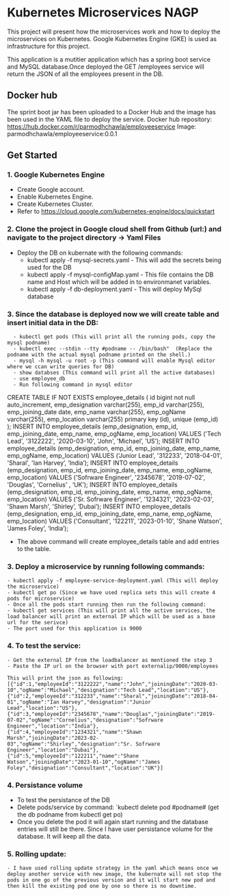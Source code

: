# Kubernetes Microservices NAGP
This project will present how the microservices work and how to deploy the microservices on Kubernetes.
Google Kubernetes Engine (GKE) is used as infrastructure for this project.

This application is a mutitier application which has a spring boot service and MySQL database.Once deployed the GET /employees service will return the JSON of all the employees present in the DB.

## Docker hub
The sprint boot jar has been uploaded to a Docker Hub and the image has been used in the YAML file to deploy the service. 
Docker hub repository: https://hub.docker.com/r/parmodhchawla/employeeservice
Image:  parmodhchawla/employeeservice:0.0.1 
 
## Get Started
### 1. Google Kubernetes Engine
- Create Google account.
- Enable Kubernetes Engine.
- Create Kubernetes Cluster.
- Refer to https://cloud.google.com/kubernetes-engine/docs/quickstart

### 2. Clone the project in Google cloud shell from Github (url:) and navigate to the project directory -> Yaml Files
  - Deploy the DB on kubernate with the following commands:
      - kubectl apply -f mysql-secrets.yaml - This will add the secrets being used for the DB
      - kubectl apply -f mysql-configMap.yaml - This file contains the DB name and Host which will be added in to environmanet variables.
      - kubectl apply -f db-deployment.yaml - This will deploy MySql database
      
### 3. Since the database is deployed now we will create table and insert initial data in the DB:
      - kubectl get pods (This will print all the running pods, copy the mysql podname)
      - kubectl exec --stdin --tty #podname -- /bin/bash"  (Replace the podname with the actual mysql podname printed on the shell.)
      - mysql -h mysql -u root -p (This command will enable Mysql editor where we ccan write queries for DB)
      - show databses (This command will print all the active databases)
      - use employee_db 
      - Run following command in mysql editor
      
CREATE TABLE IF NOT EXISTS employee_details (
    id bigint not null auto_increment,
        emp_designation varchar(255),
        emp_id varchar(255),
        emp_joining_date date,
        emp_name varchar(255),
        emp_ogName varchar(255),
        emp_location varchar(255)
        primary key (id),
        unique (emp_id)
);
INSERT INTO employee_details (emp_designation, emp_id, emp_joining_date, emp_name, emp_ogName, emp_location) VALUES ('Tech Lead', '3122222', '2020-03-10', 'John', 'Michael’, ’US’);
INSERT INTO employee_details (emp_designation, emp_id, emp_joining_date, emp_name, emp_ogName, emp_location) VALUES ('Junior Lead', '312233', '2018-04-01', 'Sharal', 'Ian Harvey’, ‘India’);
INSERT INTO employee_details (emp_designation, emp_id, emp_joining_date, emp_name, emp_ogName, emp_location) VALUES ('Sofrware Engineer', '2345678', '2019-07-02', 'Douglas', 'Cornelius' , ‘UK’);
INSERT INTO employee_details (emp_designation, emp_id, emp_joining_date, emp_name, emp_ogName, emp_location) VALUES ('Sr. Sofrware Engineer', '1234321', '2023-02-03', 'Shawn Marsh', 'Shirley’, ‘Dubai’);
INSERT INTO employee_details (emp_designation, emp_id, emp_joining_date, emp_name, emp_ogName, emp_location) VALUES ('Consultant', '122211', '2023-01-10', 'Shane Watson', 'James Foley’, ‘India’);

- The above command will create employee_details table and add entries to the table.

### 3. Deploy a microservice by running following commands:
    - kubectl apply -f employee-service-deployment.yaml (This will deploy the microservice)
    - kubectl get po (Since we have used replica sets this will create 4 pods for microservice)
    - Once all the pods start running then run the following command:
    - kubectl get services (This will print all the active services, the load balancer will print an external IP which will be used as a base url for the serivce)
    - The port used for this application is 9000
    
### 4. To test the service:
    - Get the external IP from the loadbalancer as mentioned the step 3
    - Paste the IP url on the browser with port externalip/9000/employees
    
    This will print the json as following:
    [{"id":1,"employeeId":"3122222","name":"John","joiningDate":"2020-03-10","ogName":"Michael","designation":"Tech Lead","location":"US"},{"id":2,"employeeId":"312233","name":"Sharal","joiningDate":"2018-04-01","ogName":"Ian Harvey","designation":"Junior Lead","location":"US"},{"id":3,"employeeId":"2345678","name":"Douglas","joiningDate":"2019-07-02","ogName":"Cornelius","designation":"Sofrware Engineer","location":"India"},{"id":4,"employeeId":"1234321","name":"Shawn Marsh","joiningDate":"2023-02-03","ogName":"Shirley","designation":"Sr. Sofrware Engineer","location":"Dubai"},{"id":5,"employeeId":"122211","name":"Shane Watson","joiningDate":"2023-01-10","ogName":"James Foley","designation":"Consultant","location":"UK"}]

### 4. Persistance volume
- To test the persistance of the DB
- Delete pods/service by command: `kubectl delete pod #podname#  (get the db podname from kubectl get po)
- Once you delete the pod it will again start running and the database entries will still be there. Since I have user persistance volume for the database. It will keep all the data.

### 5. Rolling update:
    - I have used rolling update strategy in the yaml which means once we deploy another service with new image, the kubernate will not stop the pods in one go of the previous version and it will start new pod and then kill the existing pod one by one so there is no downtime.
